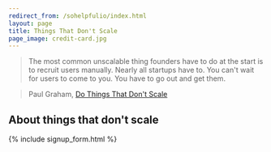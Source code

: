 ```yaml
---
redirect_from: /sohelpfulio/index.html
layout: page
title: Things That Don't Scale
page_image: credit-card.jpg
---
```


> The most common unscalable thing founders have to do at the start is to recruit users manually. Nearly all startups have to. You can't wait for users to come to you. You have to go out and get them.

> Paul Graham, [Do Things That Don't Scale](http://paulgraham.com/ds.html)

## About things that don't scale

{% include signup_form.html %}

